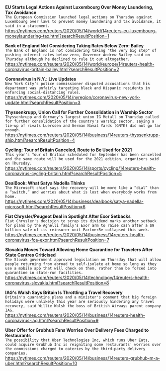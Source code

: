 **EU Starts Legal Actions Against Luxembourg Over Money Laundering, Tax Avoidance**\
`The European Commission launched legal actions on Thursday against Luxembourg over laws to prevent money laundering and tax avoidance, it said in a statement.`\
https://nytimes.com/reuters/2020/05/14/world/14reuters-eu-luxembourg-moneylaundering-tax.html?searchResultPosition=1

**Bank of England Not Considering Taking Rates Below Zero: Bailey**\
`The Bank of England is not considering taking "the very big step" of pushing interest rates below zero, Governor Andrew Bailey said on Thursday although he declined to rule it out altogether.`\
https://nytimes.com/reuters/2020/05/14/world/europe/14reuters-health-coronavirus-britain-bailey.html?searchResultPosition=2

**Coronavirus in N.Y.: Live Updates**\
`New York City’s police commissioner disputed accusations that his department was unfairly targeting black and Hispanic residents in enforcing social-distancing rules.`\
https://nytimes.com/2020/05/14/nyregion/coronavirus-new-york-update.html?searchResultPosition=3

**Thyssenkrupp, Union Call for Further Consolidation in Warship Sector**\
`Thyssenkrupp and Germany's largest union IG Metall on Thursday called for further consolidation of the country's warship sector, saying a tie-up of rivals Luerssen and German Naval Yards (GNYK) did not go far enough.`\
https://nytimes.com/reuters/2020/05/14/business/14reuters-thyssenkrupp-ship.html?searchResultPosition=4

**Cycling: Tour of Britain Canceled, Route to Be Used for 2021**\
`This year's Tour of Britain scheduled for September has been cancelled and the same route will be used for the 2021 edition, organisers said on Thursday.`\
https://nytimes.com/reuters/2020/05/14/sports/cycling/14reuters-health-coronavirus-cycling-britain.html?searchResultPosition=5

**DealBook: What Satya Nadella Thinks**\
`The Microsoft chief says the recovery will be more like a “dial” than a “switch,” and worries about what is lost when everybody works from home.`\
https://nytimes.com/2020/05/14/business/dealbook/satya-nadella-microsoft.html?searchResultPosition=6

**Fiat Chrysler/Peugeot Deal in Spotlight After Exor Setbacks**\
`Fiat Chrysler's decision to scrap its dividend marks another setback for plans by the Agnelli family's Exor arm to raise cash after a $9 billion sale of its reinsurer unit PartnerRe collapsed this week.`\
https://nytimes.com/reuters/2020/05/14/business/14reuters-health-coronavirus-fca-exor.html?searchResultPosition=7

**Slovakia Moves Toward Allowing Home Quarantine for Travelers After State Centres Criticised**\
`The Slovak government approved legislation on Thursday that will allow people returning from abroad to self-isolate at home so long as they use a mobile app that will check on them, rather than be forced into quarantine in state-run facilities.`\
https://nytimes.com/reuters/2020/05/14/technology/14reuters-health-coronavirus-slovakia.html?searchResultPosition=8

**IAG's Walsh Says Britain Is Throttling a Travel Recovery**\
`Britain's quarantine plans and a minister's comment that big foreign holidays were unlikely this year are seriously hindering any travel recovery, said Willie Walsh the boss of British Airways parent company IAG.`\
https://nytimes.com/reuters/2020/05/14/business/14reuters-health-coronavirus-iag.html?searchResultPosition=9

**Uber Offer for Grubhub Fans Worries Over Delivery Fees Charged to Restaurants**\
`The possibility that Uber Technologies Inc, which runs Uber Eats, could acquire Grubhub Inc is reigniting some restaurants' worries over the commissions charged to eateries by the third-party delivery companies.`\
https://nytimes.com/reuters/2020/05/14/business/14reuters-grubhub-m-a-uber.html?searchResultPosition=10

